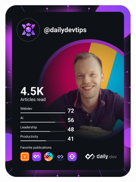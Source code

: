 <a href="https://app.daily.dev/iSrFelipeS2i"><img src="https://github.com/rebelchris/rebelchris/blob/master/devcard.svg" width="400" alt="Andres Valencia lopez's Dev Card"/></a>


<!--
**SrFelipeS2/SrFelipeS2** is a ✨ _special_ ✨ repository because its `README.md` (this file) appears on your GitHub profile.

Here are some ideas to get you started:

- 🔭 I’m currently working on ...
- 🌱 I’m currently learning ...
- 👯 I’m looking to collaborate on ...
- 🤔 I’m looking for help with ...
- 💬 Ask me about ...
- 📫 How to reach me: ...
- 😄 Pronouns: ...
- ⚡ Fun fact: ...
-->

